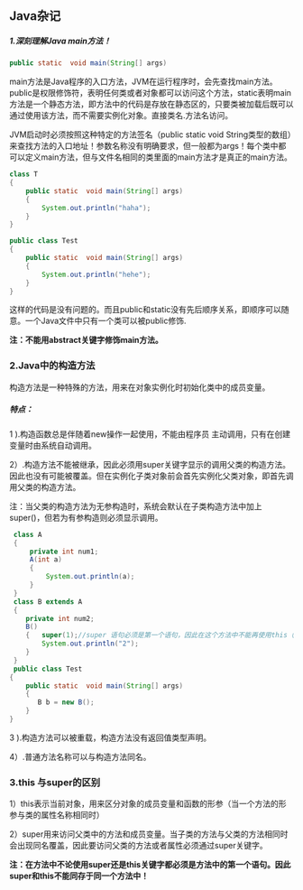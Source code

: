 ## Java杂记

##### 1.深刻理解Java main方法！

```java
public static  void main(String[] args)
```

main方法是Java程序的入口方法，JVM在运行程序时，会先查找main方法。public是权限修饰符，表明任何类或者对象都可以访问这个方法，static表明main方法是一个静态方法，即方法中的代码是存放在静态区的，只要类被加载后既可以通过使用该方法，而不需要实例化对象。直接类名.方法名访问。

JVM启动时必须按照这种特定的方法签名（public  static  void String类型的数组）来查找方法的入口地址！参数名称没有明确要求，但一般都为args！每个类中都可以定义main方法，但与文件名相同的类里面的main方法才是真正的main方法。

```java
class T
{
    public static  void main(String[] args)
    {
        System.out.println("haha");
    }
}

public class Test
{
    public static  void main(String[] args)
    {
        System.out.println("hehe");
    }
}
```

这样的代码是没有问题的。而且public和static没有先后顺序关系，即顺序可以随意。一个Java文件中只有一个类可以被public修饰.

**注：不能用abstract关键字修饰main方法。**

### 2.Java中的构造方法

构造方法是一种特殊的方法，用来在对象实例化时初始化类中的成员变量。

##### 特点：

1 ).构造函数总是伴随着new操作一起使用，不能由程序员 主动调用，只有在创建变量时由系统自动调用。

2）.构造方法不能被继承，因此必须用super关键字显示的调用父类的构造方法。因此也没有可能被覆盖。但在实例化子类对象前会首先实例化父类对象，即首先调用父类的构造方法。

注：当父类的构造方法为无参构造时，系统会默认在子类构造方法中加上super()，但若为有参构造则必须显示调用。

```java
 class A
 {
     private int num1;
     A(int a)
     {
         System.out.println(a);
     }
 }
 class B extends A
 {
    private int num2;
    B()
    {   super(1);//super 语句必须是第一个语句，因此在这个方法中不能再使用this（）调用其他构造方法
        System.out.println("2");
    }
 }
 public class Test
{
    public static  void main(String[] args)
    {
       B b = new B(); 
    }
}
```

3 ).构造方法可以被重载，构造方法没有返回值类型声明。

4）.普通方法名称可以与构造方法同名。

### 3.this 与super的区别

1）this表示当前对象，用来区分对象的成员变量和函数的形参（当一个方法的形参与类的属性名称相同时）

2）super用来访问父类中的方法和成员变量。当子类的方法与父类的方法相同时会出现同名覆盖，因此要访问父类的方法或者属性必须通过super关键字。

**注：在方法中不论使用super还是this关键字都必须是方法中的第一个语句。因此super和this不能同存于同一个方法中！**



